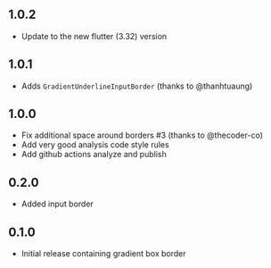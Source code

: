 ## 1.0.2
* Update to the new flutter (3.32) version

## 1.0.1
* Adds `GradientUnderlineInputBorder` (thanks to @thanhtuaung)

## 1.0.0
* Fix additional space around borders #3 (thanks to @thecoder-co)
* Add very good analysis code style rules
* Add github actions analyze and publish

## 0.2.0

* Added input border

## 0.1.0

* Initial release containing gradient box border 
